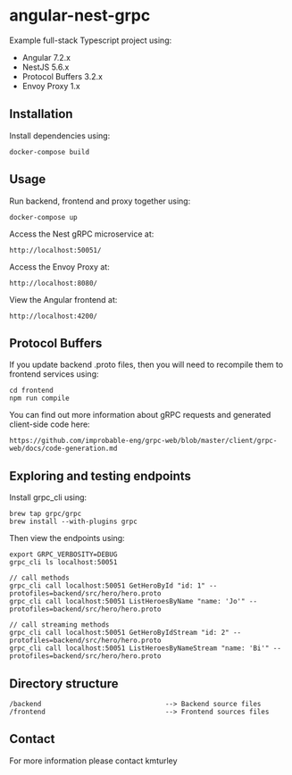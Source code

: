 # angular-nest-grpc

Example full-stack Typescript project using:

* Angular 7.2.x
* NestJS 5.6.x
* Protocol Buffers 3.2.x
* Envoy Proxy 1.x


## Installation

Install dependencies using:

    docker-compose build


## Usage

Run backend, frontend and proxy together using:

    docker-compose up

Access the Nest gRPC microservice at:

    http://localhost:50051/

Access the Envoy Proxy at:

    http://localhost:8080/

View the Angular frontend at:

    http://localhost:4200/


## Protocol Buffers

If you update backend .proto files, then you will need to recompile them to frontend services using:

    cd frontend
    npm run compile

You can find out more information about gRPC requests and generated client-side code here:

    https://github.com/improbable-eng/grpc-web/blob/master/client/grpc-web/docs/code-generation.md


## Exploring and testing endpoints

Install grpc_cli using:

    brew tap grpc/grpc
    brew install --with-plugins grpc

Then view the endpoints using:

    export GRPC_VERBOSITY=DEBUG
    grpc_cli ls localhost:50051

    // call methods
    grpc_cli call localhost:50051 GetHeroById "id: 1" --protofiles=backend/src/hero/hero.proto
    grpc_cli call localhost:50051 ListHeroesByName "name: 'Jo'" --protofiles=backend/src/hero/hero.proto

    // call streaming methods
    grpc_cli call localhost:50051 GetHeroByIdStream "id: 2" --protofiles=backend/src/hero/hero.proto
    grpc_cli call localhost:50051 ListHeroesByNameStream "name: 'Bi'" --protofiles=backend/src/hero/hero.proto


## Directory structure

    /backend                               --> Backend source files
    /frontend                              --> Frontend sources files


## Contact

For more information please contact kmturley
